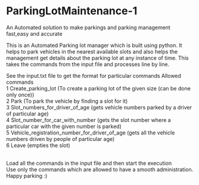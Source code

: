 # ParkingLotMaintenance-1
An Automated solution to make parkings and parking management fast,easy and accurate

This is an Automated Parking lot manager which is built using python. It helps to park vehicles in the nearest available slots and also helps the management get details about the parking lot at any instance of time.
This takes the commands from the input file and processes line by line.

See the input.txt file to get the format for particular commands
Allowed commands
<br>
1 Create_parking_lot  (To create a parking lot of the given size (can be done only once)) 
<br>
2 Park  (To park the vehicle by finding a slot for it)
<br>
3 Slot_numbers_for_driver_of_age (gets vehicle numbers parked by a driver of particular age)
<br>
4 Slot_number_for_car_with_number (gets the slot number where a particular car with the given number is parked)
<br>
5 Vehicle_registration_number_for_driver_of_age (gets all the vehicle numbers driven by people of particular age)
<br>
6 Leave  (empties the slot)
<br>
<br>

Load all the commands in the input file and then start the execution
<br>
Use only the commands which are allowed to have a smooth administration. Happy parking :)
